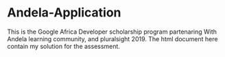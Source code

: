 # Andela-Application


This is the Google Africa Developer scholarship program partenaring
With
Andela learning community, and pluralsight 2019.
The html document here contain my solution for the assessment.
